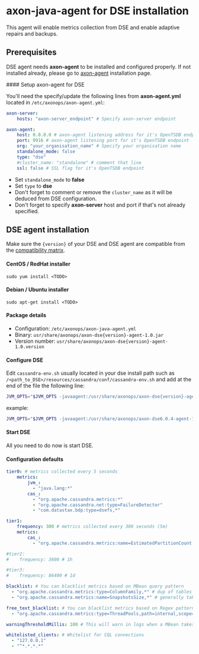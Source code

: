 # axon-java-agent for DSE installation

This agent will enable metrics collection from DSE and enable adaptive repairs and backups.

## Prerequisites

DSE agent needs **axon-agent** to be installed and configured properly. If not installed already, please go to [axon-agent](../../axon-agent/install) installation 
page.

#### Setup axon-agent for DSE

You'll need the specify/update the following lines from **axon-agent.yml** located in `/etc/axonops/axon-agent.yml`:



``` yaml hl_lines="2 8 9 10 11"
axon-server:
    hosts: "axon-server_endpoint" # Specify axon-server endpoint

axon-agent:
    host: 0.0.0.0 # axon-agent listening address for it's OpenTSDB endpoint
    port: 9916 # axon-agent listening port for it's OpenTSDB endpoint
    org: "your_organisation_name" # Specify your organisation name
    standalone_mode: false
    type: "dse"
    #cluster_name: "standalone" # comment that line
    ssl: false # SSL flag for it's OpenTSDB endpoint
```
* Set `standalone_mode` to **false**
* Set `type` to **dse**
* Don't forget to comment or remove the `cluster_name` as it will be deduced from DSE configuration.
* Don't forget to specify **axon-server** host and port if that's not already specified.

## DSE agent installation

Make sure the `{version}` of your DSE and DSE agent are compatible from the [compatibility matrix](../../compat_matrix/compat_matrix). 


#### CentOS / RedHat installer
``` -
sudo yum install <TODO>
```
#### Debian / Ubuntu installer
``` -
sudo apt-get install <TODO>
```

#### Package details

* Configuration: `/etc/axonops/axon-java-agent.yml`
* Binary: `usr/share/axonops/axon-dse{version}-agent-1.0.jar`
* Version number: `usr/share/axonops/axon-dse{version}-agent-1.0.version`

#### Configure DSE 

Edit `cassandra-env.sh` usually located in your dse install path such as `/<path_to_DSE>/resources/cassandra/conf/cassandra-env.sh` and add at the end of the file the following line:

``` bash 
JVM_OPTS="$JVM_OPTS -javaagent:/usr/share/axonops/axon-dse{version}-agent-1.0.jar=/etc/axonops/axon-java-agent.yml"
```


example:
``` bash
JVM_OPTS="$JVM_OPTS -javaagent:/usr/share/axonops/axon-dse6.0.4-agent-1.0.jar=/etc/axonops/axon-java-agent.yml"
```


#### Start DSE

All you need to do now is start DSE.


#### Configuration defaults

``` yaml
tier0: # metrics collected every 5 seconds
    metrics:
        jvm_:
          - "java.lang:*"
        cas_:
          - "org.apache.cassandra.metrics:*"
          - "org.apache.cassandra.net:type=FailureDetector"
          - "com.datastax.bdp:type=dsefs,*"

tier1:
    frequency: 300 # metrics collected every 300 seconds (5m)
    metrics:
        cas_:
          - "org.apache.cassandra.metrics:name=EstimatedPartitionCount,*"

#tier2:
#    frequency: 3600 # 1h

#tier3:
#    frequency: 86400 # 1d

blacklist: # You can blacklist metrics based on MBean query pattern
  - "org.apache.cassandra.metrics:type=ColumnFamily,*" # dup of tables
  - "org.apache.cassandra.metrics:name=SnapshotsSize,*" # generally takes time

free_text_blacklist: # You can blacklist metrics based on Regex pattern
  - "org.apache.cassandra.metrics:type=ThreadPools,path=internal,scope=Repair#.*"

warningThresholdMillis: 100 # This will warn in logs when a MBean takes longer than the specified value.

whitelisted_clients: # Whitelist for CQL connections
  - "127.0.0.1"
  - "^*.*.*.*"
```
